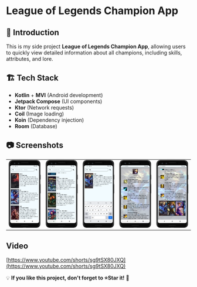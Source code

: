 # League of Legends Champion App

## 📌 Introduction

This is my side project **League of Legends Champion App**, allowing users to quickly view detailed information about all champions, including skills, attributes, and lore.


## 🏗️ Tech Stack

- **Kotlin** + **MVI** (Android development)
- **Jetpack Compose** (UI components)
- **Ktor** (Network requests)
- **Coil** (Image loading)
- **Koin** (Dependency injection)
- **Room** (Database)

## 📷 Screenshots

<table>
  <tr>
    <td><img src="https://github.com/encorex32268/LeagueOfLegends/blob/master/screenshots/screenshot1.png" width="300"></td>
    <td><img src="https://github.com/encorex32268/LeagueOfLegends/blob/master/screenshots/screenshot2.png" width="300"></td>
    <td><img src="https://github.com/encorex32268/LeagueOfLegends/blob/master/screenshots/screenshot3.png" width="300"></td>
    <td><img src="https://github.com/encorex32268/LeagueOfLegends/blob/master/screenshots/screenshot4.png" width="300"></td>
    <td><img src="https://github.com/encorex32268/LeagueOfLegends/blob/master/screenshots/screenshot5.png" width="300"></td>
  </tr>
</table>

## Video
[https://www.youtube.com/shorts/sg9tSX80JXQ](https://www.youtube.com/shorts/sg9tSX80JXQ)

💡 **If you like this project, don't forget to ⭐Star it!** 🚀

